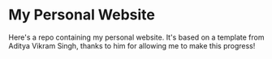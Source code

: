 # My Personal Website

 <p align="justify">Here's a repo containing my personal website. It's based on a template from Aditya Vikram Singh, thanks to him for allowing me to make this progress!</p>
